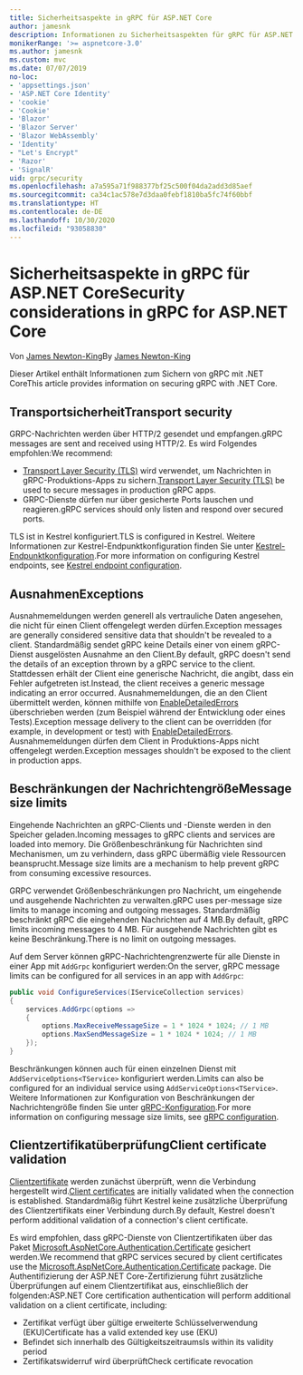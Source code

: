```yaml
---
title: Sicherheitsaspekte in gRPC für ASP.NET Core
author: jamesnk
description: Informationen zu Sicherheitsaspekten für gRPC für ASP.NET Core
monikerRange: '>= aspnetcore-3.0'
ms.author: jamesnk
ms.custom: mvc
ms.date: 07/07/2019
no-loc:
- 'appsettings.json'
- 'ASP.NET Core Identity'
- 'cookie'
- 'Cookie'
- 'Blazor'
- 'Blazor Server'
- 'Blazor WebAssembly'
- 'Identity'
- "Let's Encrypt"
- 'Razor'
- 'SignalR'
uid: grpc/security
ms.openlocfilehash: a7a595a71f988377bf25c500f04da2add3d85aef
ms.sourcegitcommit: ca34c1ac578e7d3daa0febf1810ba5fc74f60bbf
ms.translationtype: HT
ms.contentlocale: de-DE
ms.lasthandoff: 10/30/2020
ms.locfileid: "93058830"
---
```

# <a name="security-considerations-in-grpc-for-aspnet-core"></a><span data-ttu-id="c2376-103">Sicherheitsaspekte in gRPC für ASP.NET Core</span><span class="sxs-lookup"><span data-stu-id="c2376-103">Security considerations in gRPC for ASP.NET Core</span></span>

<span data-ttu-id="c2376-104">Von [James Newton-King](https://twitter.com/jamesnk)</span><span class="sxs-lookup"><span data-stu-id="c2376-104">By [James Newton-King](https://twitter.com/jamesnk)</span></span>

<span data-ttu-id="c2376-105">Dieser Artikel enthält Informationen zum Sichern von gRPC mit .NET Core</span><span class="sxs-lookup"><span data-stu-id="c2376-105">This article provides information on securing gRPC with .NET Core.</span></span>

## <a name="transport-security"></a><span data-ttu-id="c2376-106">Transportsicherheit</span><span class="sxs-lookup"><span data-stu-id="c2376-106">Transport security</span></span>

<span data-ttu-id="c2376-107">GRPC-Nachrichten werden über HTTP/2 gesendet und empfangen.</span><span class="sxs-lookup"><span data-stu-id="c2376-107">gRPC messages are sent and received using HTTP/2.</span></span> <span data-ttu-id="c2376-108">Es wird Folgendes empfohlen:</span><span class="sxs-lookup"><span data-stu-id="c2376-108">We recommend:</span></span>

* <span data-ttu-id="c2376-109">[Transport Layer Security (TLS)](https://tools.ietf.org/html/rfc5246) wird verwendet, um Nachrichten in gRPC-Produktions-Apps zu sichern.</span><span class="sxs-lookup"><span data-stu-id="c2376-109">[Transport Layer Security (TLS)](https://tools.ietf.org/html/rfc5246) be used to secure messages in production gRPC apps.</span></span>
* <span data-ttu-id="c2376-110">GRPC-Dienste dürfen nur über gesicherte Ports lauschen und reagieren.</span><span class="sxs-lookup"><span data-stu-id="c2376-110">gRPC services should only listen and respond over secured ports.</span></span>

<span data-ttu-id="c2376-111">TLS ist in Kestrel konfiguriert.</span><span class="sxs-lookup"><span data-stu-id="c2376-111">TLS is configured in Kestrel.</span></span> <span data-ttu-id="c2376-112">Weitere Informationen zur Kestrel-Endpunktkonfiguration finden Sie unter [Kestrel-Endpunktkonfiguration](xref:fundamentals/servers/kestrel#endpoint-configuration).</span><span class="sxs-lookup"><span data-stu-id="c2376-112">For more information on configuring Kestrel endpoints, see [Kestrel endpoint configuration](xref:fundamentals/servers/kestrel#endpoint-configuration).</span></span>

## <a name="exceptions"></a><span data-ttu-id="c2376-113">Ausnahmen</span><span class="sxs-lookup"><span data-stu-id="c2376-113">Exceptions</span></span>

<span data-ttu-id="c2376-114">Ausnahmemeldungen werden generell als vertrauliche Daten angesehen, die nicht für einen Client offengelegt werden dürfen.</span><span class="sxs-lookup"><span data-stu-id="c2376-114">Exception messages are generally considered sensitive data that shouldn't be revealed to a client.</span></span> <span data-ttu-id="c2376-115">Standardmäßig sendet gRPC keine Details einer von einem gRPC-Dienst ausgelösten Ausnahme an den Client.</span><span class="sxs-lookup"><span data-stu-id="c2376-115">By default, gRPC doesn't send the details of an exception thrown by a gRPC service to the client.</span></span> <span data-ttu-id="c2376-116">Stattdessen erhält der Client eine generische Nachricht, die angibt, dass ein Fehler aufgetreten ist.</span><span class="sxs-lookup"><span data-stu-id="c2376-116">Instead, the client receives a generic message indicating an error occurred.</span></span> <span data-ttu-id="c2376-117">Ausnahmemeldungen, die an den Client übermittelt werden, können mithilfe von [EnableDetailedErrors](xref:grpc/configuration#configure-services-options) überschrieben werden (zum Beispiel während der Entwicklung oder eines Tests).</span><span class="sxs-lookup"><span data-stu-id="c2376-117">Exception message delivery to the client can be overridden (for example, in development or test) with [EnableDetailedErrors](xref:grpc/configuration#configure-services-options).</span></span> <span data-ttu-id="c2376-118">Ausnahmemeldungen dürfen dem Client in Produktions-Apps nicht offengelegt werden.</span><span class="sxs-lookup"><span data-stu-id="c2376-118">Exception messages shouldn't be exposed to the client in production apps.</span></span>

## <a name="message-size-limits"></a><span data-ttu-id="c2376-119">Beschränkungen der Nachrichtengröße</span><span class="sxs-lookup"><span data-stu-id="c2376-119">Message size limits</span></span>

<span data-ttu-id="c2376-120">Eingehende Nachrichten an gRPC-Clients und -Dienste werden in den Speicher geladen.</span><span class="sxs-lookup"><span data-stu-id="c2376-120">Incoming messages to gRPC clients and services are loaded into memory.</span></span> <span data-ttu-id="c2376-121">Die Größenbeschränkung für Nachrichten sind Mechanismen, um zu verhindern, dass gRPC übermäßig viele Ressourcen beansprucht.</span><span class="sxs-lookup"><span data-stu-id="c2376-121">Message size limits are a mechanism to help prevent gRPC from consuming excessive resources.</span></span>

<span data-ttu-id="c2376-122">GRPC verwendet Größenbeschränkungen pro Nachricht, um eingehende und ausgehende Nachrichten zu verwalten.</span><span class="sxs-lookup"><span data-stu-id="c2376-122">gRPC uses per-message size limits to manage incoming and outgoing messages.</span></span> <span data-ttu-id="c2376-123">Standardmäßig beschränkt gRPC die eingehenden Nachrichten auf 4 MB.</span><span class="sxs-lookup"><span data-stu-id="c2376-123">By default, gRPC limits incoming messages to 4 MB.</span></span> <span data-ttu-id="c2376-124">Für ausgehende Nachrichten gibt es keine Beschränkung.</span><span class="sxs-lookup"><span data-stu-id="c2376-124">There is no limit on outgoing messages.</span></span>

<span data-ttu-id="c2376-125">Auf dem Server können gRPC-Nachrichtengrenzwerte für alle Dienste in einer App mit `AddGrpc` konfiguriert werden:</span><span class="sxs-lookup"><span data-stu-id="c2376-125">On the server, gRPC message limits can be configured for all services in an app with `AddGrpc`:</span></span>

```csharp
public void ConfigureServices(IServiceCollection services)
{
    services.AddGrpc(options =>
    {
        options.MaxReceiveMessageSize = 1 * 1024 * 1024; // 1 MB
        options.MaxSendMessageSize = 1 * 1024 * 1024; // 1 MB
    });
}
```

<span data-ttu-id="c2376-126">Beschränkungen können auch für einen einzelnen Dienst mit `AddServiceOptions<TService>` konfiguriert werden.</span><span class="sxs-lookup"><span data-stu-id="c2376-126">Limits can also be configured for an individual service using `AddServiceOptions<TService>`.</span></span> <span data-ttu-id="c2376-127">Weitere Informationen zur Konfiguration von Beschränkungen der Nachrichtengröße finden Sie unter [gRPC-Konfiguration](xref:grpc/configuration).</span><span class="sxs-lookup"><span data-stu-id="c2376-127">For more information on configuring message size limits, see [gRPC configuration](xref:grpc/configuration).</span></span>

## <a name="client-certificate-validation"></a><span data-ttu-id="c2376-128">Clientzertifikatüberprüfung</span><span class="sxs-lookup"><span data-stu-id="c2376-128">Client certificate validation</span></span>

<span data-ttu-id="c2376-129">[Clientzertifikate](https://tools.ietf.org/html/rfc5246#section-7.4.4) werden zunächst überprüft, wenn die Verbindung hergestellt wird.</span><span class="sxs-lookup"><span data-stu-id="c2376-129">[Client certificates](https://tools.ietf.org/html/rfc5246#section-7.4.4) are initially validated when the connection is established.</span></span> <span data-ttu-id="c2376-130">Standardmäßig führt Kestrel keine zusätzliche Überprüfung des Clientzertifikats einer Verbindung durch.</span><span class="sxs-lookup"><span data-stu-id="c2376-130">By default, Kestrel doesn't perform additional validation of a connection's client certificate.</span></span>

<span data-ttu-id="c2376-131">Es wird empfohlen, dass gRPC-Dienste von Clientzertifikaten über das Paket [Microsoft.AspNetCore.Authentication.Certificate](xref:security/authentication/certauth) gesichert werden.</span><span class="sxs-lookup"><span data-stu-id="c2376-131">We recommend that gRPC services secured by client certificates use the [Microsoft.AspNetCore.Authentication.Certificate](xref:security/authentication/certauth) package.</span></span> <span data-ttu-id="c2376-132">Die Authentifizierung der ASP.NET Core-Zertifizierung führt zusätzliche Überprüfungen auf einem Clientzertifikat aus, einschließlich der folgenden:</span><span class="sxs-lookup"><span data-stu-id="c2376-132">ASP.NET Core certification authentication will perform additional validation on a client certificate, including:</span></span>

* <span data-ttu-id="c2376-133">Zertifikat verfügt über gültige erweiterte Schlüsselverwendung (EKU)</span><span class="sxs-lookup"><span data-stu-id="c2376-133">Certificate has a valid extended key use (EKU)</span></span>
* <span data-ttu-id="c2376-134">Befindet sich innerhalb des Gültigkeitszeitraums</span><span class="sxs-lookup"><span data-stu-id="c2376-134">Is within its validity period</span></span>
* <span data-ttu-id="c2376-135">Zertifikatswiderruf wird überprüft</span><span class="sxs-lookup"><span data-stu-id="c2376-135">Check certificate revocation</span></span>
